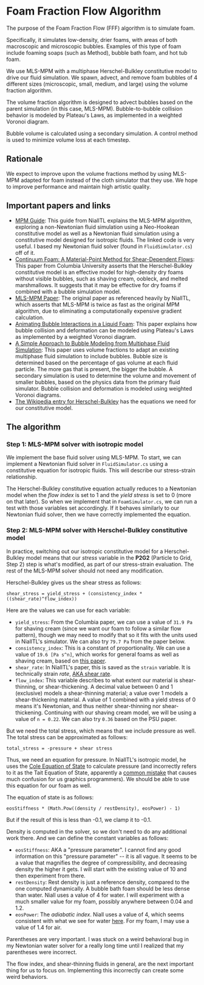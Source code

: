 # Foam Fraction Flow Algorithm

The purpose of the Foam Fraction Flow (FFF) algorithm is to simulate foam. 

Specifically, it simulates low-density, drier foams, with areas of both macroscopic and microscopic bubbles. Examples of this type of foam include foaming soaps (such as Method), bubble bath foam, and hot tub foam. 

We use MLS-MPM with a multiphase Herschel-Bulkley constitutive model to drive our fluid simulation. We spawn, advect, and remove foam bubbles of 4 different sizes (microscopic, small, medium, and large) using the volume fraction algorithm. 

The volume fraction algorithm is designed to advect bubbles based on the parent simulation (in this case, MLS-MPM). Bubble-to-bubble collision behavior is modeled by Plateau's Laws, as implemented in a weighted Voronoi diagram. 

Bubble volume is calculated using a secondary simulation. A control method is used to minimize volume loss at each timestep. 

## Rationale

We expect to improve upon the volume fractions method by using MLS-MPM adapted for foam instead of the cloth simulator that they use. We hope to improve performance and maintain high artistic quality. 


## Important papers and links
- [MPM Guide](https://nialltl.neocities.org/articles/mpm_guide): This guide from NiallTL explains the MLS-MPM algorithm, exploring a non-Newtonian fluid simulation using a Neo-Hookean constitutive model as well as a Newtonian fluid simulation using a constitutive model designed for isotropic fluids. The linked code is very useful. I based my Newtonian fluid solver (found in `FluidSimulator.cs`) off of it. 
- [Continuum Foam: A Material-Point Method for Shear-Dependent Flows](http://www.cs.columbia.edu/cg/foam/foam_files/continuumfoam.pdf): This paper from Columbia University asserts that the Herschel-Bulkley constitutive model is an effective model for high-density dry foams without visible bubbles, such as shaving cream, oobleck, and melted marshmallows. It suggests that it may be effective for dry foams if combined with a bubble simulation model. 
- [MLS-MPM Paper](https://yuanming.taichi.graphics/publication/2018-mlsmpm/mls-mpm-cpic.pdf): The original paper as referenced heavily by NiallTL, which asserts that MLS-MPM is twice as fast as the original MPM algorithm, due to eliminating a computationally expensive gradient calculation. 
- [Animating Bubble Interactions in a Liquid Foam](https://web.cse.ohio-state.edu/~dey.8/paper/foam/bubble.pdf): This paper explains how bubble collision and deformation can be modeled using Plateau's Laws as implemented by a weighted Voronoi diagram. 
- [A Simple Approach to Bubble Modeling from Multiphase Fluid Simulation](https://cg.cs.tsinghua.edu.cn/papers/CVMJ-2015-bubble.pdf): This paper uses volume fractions to adapt an existing multiphase fluid simulation to include bubbles. Bubble size is determined based on the percentage of gas volume at each fluid particle. The more gas that is present, the bigger the bubble. A secondary simulation is used to determine the volume and movement of smaller bubbles, based on the physics data from the primary fluid simulator. Bubble collision and deformation is modeled using weighted Voronoi diagrams. 
- [The Wikipedia entry for Herschel-Bulkley](https://en.wikipedia.org/wiki/Herschel%E2%80%93Bulkley_fluid) has the equations we need for our constitutive model. 

## The algorithm
### Step 1: MLS-MPM solver with isotropic model
We implement the base fluid solver using MLS-MPM. To start, we can implement a Newtonian fluid solver in `FluidSimulator.cs` using a constitutive equation for isotropic fluids. This will describe our stress-strain relationship. 

The Herschel-Bulkley constitutive equation actually reduces to a Newtonian model when the *flow index* is set to 1 and the *yield stress* is set to 0 (more on that later). So when we implement that in `FoamSimulator.cs`, we can run a test with those variables set accordingly. If it behaves similarly to our Newtonian fluid solver, then we have correctly implemented the equation. 

### Step 2: MLS-MPM solver with Herschel-Bulkley constitutive model

In practice, switching out our isotropic constitutive model for a Herschel-Bulkley model means that our *stress* variable in the **P2G2** (Particle to Grid, Step 2) step is what's modified, as part of our stress-strain evaluation. The rest of the MLS-MPM solver should not need any modification. 

Herschel-Bulkley gives us the shear stress as follows:

`shear_stress = yield_stress + (consistency_index * ((shear_rate)^flow_index))`

Here are the values we can use for each variable:

- `yield_stress`: From the Columbia paper, we can use a value of `31.9 Pa` for shaving cream (since we want our foam to follow a similar flow pattern), though we may need to modify that so it fits with the units used in NiallTL's simulator. We can also try `79.7 Pa` from the paper below.
- `consistency_index`: This is a constant of proportionality. We can use a value of `19.6 [Pa s^n]`, which works for general foams as well as shaving cream, based on [this paper](https://citeseerx.ist.psu.edu/document?repid=rep1&type=pdf&doi=a9e7f3a9e7f5c1382c99feddbcf1656141bbb360). 
- `shear_rate`: In NiallTL's paper, this is saved as the `strain` variable. It is technically strain *rate*, [AKA shear rate](https://cdn.technologynetworks.com/TN/Resources/PDF/WP160620BasicIntroRheology.pdf). 
- `flow_index`: This variable describes to what extent our material is shear-thinning, or shear-thickening. A decimal value between 0 and 1 (exclusive) models a shear-thinning material; a value over 1 models a shear-thickening material. A value of 1 combined with a yield stress of 0 means it's Newtonian, and thus neither shear-thinning nor shear-thickening. Continuing with our shaving cream model, we will be using a value of `n = 0.22`. We can also try `0.36` based on the PSU paper. 

But we need the total stress, which means that we include pressure as well. The total stress can be approximated as follows: 

`total_stress = -pressure + shear stress`

Thus, we need an equation for pressure. In NiallTL's isotropic model, he uses the [Cole Equation of State](https://en.wikipedia.org/wiki/Cole_equation_of_state) to calculate pressure (and incorrectly refers to it as the Tait Equation of State, apparently a [common mistake](http://www.sklogwiki.org/SklogWiki/index.php/Cole_equation_of_state) that causes much confusion for us graphics programmers). We should be able to use this equation for our foam as well. 

The equation of state is as follows: 

`eosStiffness * (Math.Pow((density / restDensity), eosPower) - 1)`

But if the result of this is less than -0.1, we clamp it to -0.1. 

Density is computed in the solver, so we don't need to do any additional work there. And we can define the constant variables as follows: 

- `eosStiffness`: AKA a "pressure parameter". I cannot find any good information on this "pressure parameter" -- it is all vague. It seems to be a value that magnifies the degree of compressibility, and decreasing density the higher it gets. I will start with the existing value of 10 and then experiment from there. 
- `restDensity`: Rest density is just a reference density, compared to the one computed dynamically. A bubble bath foam should be less dense than water. Niall uses a value of 4 for water. I will experiment with a much smaller value for my foam, possibly anywhere between 0.04 and 1.2. 
- `eosPower`: The *adiabatic index*. Niall uses a value of 4, which seems consistent with what we see for water [here](http://www.mem50212.com/MDME/iTester/get-info/thermodynamics.html). For my foam, I may use a value of 1.4 for air. 

Parentheses are very important. I was stuck on a weird behavioral bug in my Newtonian water solver for a really long time until I realized that my parentheses were incorrect. 

The flow index, and shear-thinning fluids in general, are the next important thing for us to focus on. Implementing this incorrectly can create some weird behaviors. 
